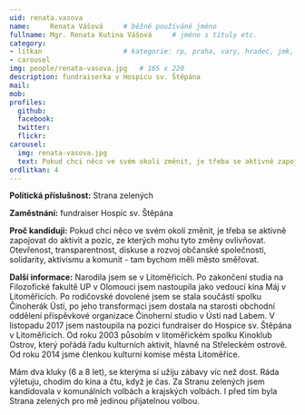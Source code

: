 ```yaml
---
uid: renata.vasova
name:     Renata Vášová  	# běžně používáné jméno
fullname: Mgr. Renata Kutina Vášová  	# jméno s tituly etc.
category:
- litkan                 	# kategorie: rp, praha, vary, hradec, jmk, senat
- carousel
img: people/renata-vasova.jpg   # 165 x 220
description: fundraiserka v Hospicu sv. Štěpána
mail:
mob:
profiles:
  github:
  facebook:
  twitter: 
  flickr:
carousel:
  img: renata-vasova.jpg
  text: Pokud chci něco ve svém okolí změnit, je třeba se aktivně zapojovat do aktivit a pozic, ze kterých mohu tyto změny ovlivňovat. Otevřenost, transparentnost, diskuse a rozvoj občanské společnosti, solidarity, aktivismu a komunit - tam bychom měli město směřovat.
ordlitkan: 4
---
```

**Politická příslušnost:** Strana zelených
 
**Zaměstnání:** fundraiser Hospic sv. Štěpána
 
**Proč kandiduji:** Pokud chci něco ve svém okolí změnit, je třeba se aktivně zapojovat do aktivit a pozic, ze kterých mohu tyto změny ovlivňovat. Otevřenost, transparentnost, diskuse a rozvoj občanské společnosti, solidarity, aktivismu a komunit - tam bychom měli město směřovat.
 
**Další informace:** Narodila jsem se v Litoměřicích. Po zakončení studia na Filozofické fakultě UP v Olomouci jsem nastoupila jako vedoucí kina Máj v Litoměřicích. Po rodičovské dovolené jsem se stala součástí spolku Činoherák Ústí, po jeho transformaci jsem dostala na starosti obchodní oddělení příspěvkové organizace Činoherní studio v Ústí nad Labem. V listopadu 2017 jsem nastoupila na pozici fundraiser do Hospice sv. Štěpána v Litoměřicích.
Od roku 2003 působím v litoměřickém spolku Kinoklub Ostrov, který pořádá řadu kulturních aktivit, hlavně na Střeleckém ostrově. Od roku 2014 jsme členkou kulturní komise města Litoměřice.

Mám dva kluky (6 a 8 let), se kterýma si užiju zábavy víc než dost. Ráda výletuju, chodím do kina a čtu, když je čas.
Za Stranu zelených jsem kandidovala v komunálních volbách a  krajských volbách. I před tím byla Strana zelených pro mě jedinou přijatelnou volbou.




